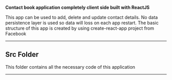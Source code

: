 **Contact book application completely client side built with ReactJS**

This app can be used to add, delete and update contact details.
No data persistence layer is used so data will loss on each app restart.
The basic structure of this app is created by using create-react-app project from Facebook

---

## Src Folder

This folder contains all the necessary code of this application

---
